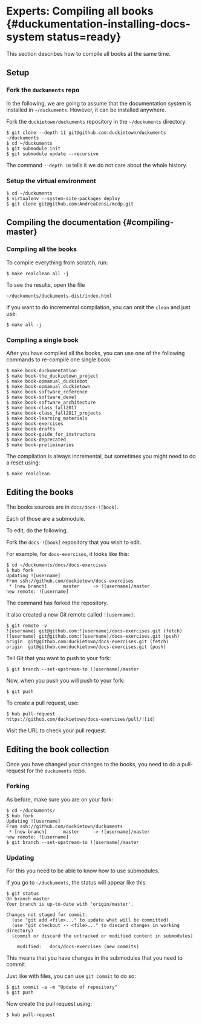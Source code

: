 # Experts: Compiling all books {#duckumentation-installing-docs-system status=ready}

This section describes how to compile all books at the same time. 

## Setup

### Fork the `duckuments` repo

In the following, we are going to assume that the documentation system is installed in `~/duckuments`. However, it can be installed anywhere.

Fork the `duckietown/duckuments` repository in the `~/duckuments` directory:

```
$ git clone --depth 11 git@github.com:duckietown/duckuments ~/duckuments
$ cd ~/duckuments
$ git submodule init
$ git submodule update --recursive 
```

The command `--depth 10` tells it we do not care about the whole history.

### Setup the virtual environment
```
$ cd ~/duckuments
$ virtualenv --system-site-packages deploy 
$ git clone git@github.com:AndreaCensi/mcdp.git
```

<!--

Use this to install a virtual environment and dependencies:

```
$ cd ~/duckuments
$ make dependencies-ubuntu16
$ make install-ubuntu16
```

For other distributions, you might need to modify the `install-ubuntu16` Makefile recipe (e.g. use `venv` instead of `virtualenv`).
-->


## Compiling the documentation   {#compiling-master}

### Compiling all the books

To compile everything from scratch, run:

```
$ make realclean all -j
```

To see the results, open the file

```
~/duckuments/duckuments-dist/index.html
```

If you want to do incremental compilation, you can omit the `clean` and just use:

```
$ make all -j
```

### Compiling a single book

After you have compiled all the books,  you can use one of the following commands to re-compile one single book:

```
$ make book-duckumentation
$ make book-the_duckietown_project
$ make book-opmanual_duckiebot
$ make book-opmanual_duckietown
$ make book-software_reference
$ make book-software_devel
$ make book-software_architecture
$ make book-class_fall2017
$ make book-class_fall2017_projects
$ make book-learning_materials
$ make book-exercises
$ make book-drafts
$ make book-guide_for_instructors
$ make book-deprecated
$ make book-preliminaries
```

The compilation is always incremental, but sometimes you might need to do a reset using:

```
$ make realclean
```

## Editing the books

The books sources are in `docs/docs-![book]`. 

Each of those are a submodule.

To edit, do the following.

Fork the `docs-![book]` repository that you wish to edit.

For example, for `docs-exercises`, it looks like this:

    $ cd ~/duckuments/docs/docs-exercises
    $ hub fork
    Updating ![username]
    From ssh://github.com/duckietown/docs-exercises
     * [new branch]      master     -> ![username]/master
    new remote: ![username]

The command has forked the repository.

It also created a new Git remote called `![username]`:

    $ git remote -v
    ![username]	git@github.com:![username]/docs-exercises.git (fetch)
    ![username]	git@github.com:![username]/docs-exercises.git (push)
    origin	git@github.com:duckietown/docs-exercises.git (fetch)
    origin	git@github.com:duckietown/docs-exercises.git (push)

Tell Git that you want to push to your fork:

    $ git branch --set-upstream-to ![username]/master

Now, when you push you will push to your fork:

    $ git push 

To create a pull request, use:

    $ hub pull-request
    https://github.com/duckietown/docs-exercises/pull/![id]

Visit the URL to check your pull request. 


## Editing the book collection

Once you have changed your changes to the books, you need to do a pull-request for the `duckuments` repo. 


### Forking

As before, make sure you are on your fork:

    $ cd ~/duckuments/ 
    $ hub fork
    Updating ![username]
    From ssh://github.com/duckietown/duckuments
     * [new branch]      master     -> ![username]/master
    new remote: ![username]
    $ git branch --set-upstream-to ![username]/master


### Updating

For this you need to be able to know how to use submodules.

If you go to `~/duckuments`, the status will appear like this:

    $ git status
    On branch master
    Your branch is up-to-date with 'origin/master'.
    
    Changes not staged for commit:
      (use "git add <file>..." to update what will be committed)
      (use "git checkout -- <file>..." to discard changes in working directory)
      (commit or discard the untracked or modified content in submodules)
    
        modified:   docs/docs-exercises (new commits)

This means that you have changes in the submodules that you need to commit.

Just like with files, you can use `git commit` to do so:

    $ git commit -a -m "Update of repository"
    $ git push

Now create the pull request using:

    $ hub pull-request

